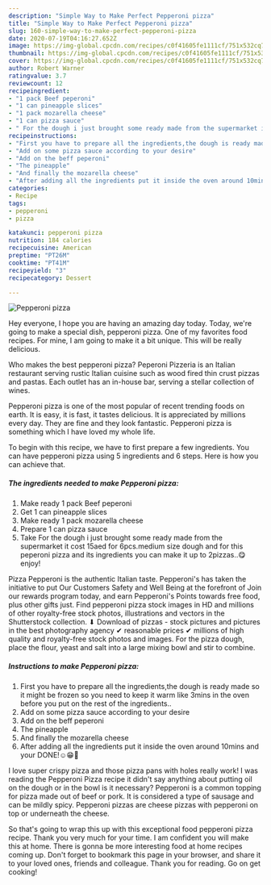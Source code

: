 ```yaml
---
description: "Simple Way to Make Perfect Pepperoni pizza"
title: "Simple Way to Make Perfect Pepperoni pizza"
slug: 160-simple-way-to-make-perfect-pepperoni-pizza
date: 2020-07-19T04:16:27.652Z
image: https://img-global.cpcdn.com/recipes/c0f41605fe1111cf/751x532cq70/pepperoni-pizza-recipe-main-photo.jpg
thumbnail: https://img-global.cpcdn.com/recipes/c0f41605fe1111cf/751x532cq70/pepperoni-pizza-recipe-main-photo.jpg
cover: https://img-global.cpcdn.com/recipes/c0f41605fe1111cf/751x532cq70/pepperoni-pizza-recipe-main-photo.jpg
author: Robert Warner
ratingvalue: 3.7
reviewcount: 12
recipeingredient:
- "1 pack Beef peperoni"
- "1 can pineapple slices"
- "1 pack mozarella cheese"
- "1 can pizza sauce"
- " For the dough i just brought some ready made from the supermarket it cost 15aed for 6pcsmedium size dough and for this peperoni pizza and its ingredients you can make it up to 2pizzasenjoy"
recipeinstructions:
- "First you have to prepare all the ingredients,the dough is ready made so it might be frozen so you need to keep it warm like 3mins in the oven before you put on the rest of the ingredients.."
- "Add on some pizza sauce according to your desire"
- "Add on the beff peperoni"
- "The pineapple"
- "And finally the mozarella cheese"
- "After adding all the ingredients put it inside the oven around 10mins and your DONE!☺️😁🙂"
categories:
- Recipe
tags:
- pepperoni
- pizza

katakunci: pepperoni pizza 
nutrition: 184 calories
recipecuisine: American
preptime: "PT26M"
cooktime: "PT41M"
recipeyield: "3"
recipecategory: Dessert

---
```



![Pepperoni pizza](https://img-global.cpcdn.com/recipes/c0f41605fe1111cf/751x532cq70/pepperoni-pizza-recipe-main-photo.jpg)

Hey everyone, I hope you are having an amazing day today. Today, we're going to make a special dish, pepperoni pizza. One of my favorites food recipes. For mine, I am going to make it a bit unique. This will be really delicious.

Who makes the best pepperoni pizza? Peperoni Pizzeria is an Italian restaurant serving rustic Italian cuisine such as wood fired thin crust pizzas and pastas. Each outlet has an in-house bar, serving a stellar collection of wines.

Pepperoni pizza is one of the most popular of recent trending foods on earth. It is easy, it is fast, it tastes delicious. It is appreciated by millions every day. They are fine and they look fantastic. Pepperoni pizza is something which I have loved my whole life.


To begin with this recipe, we have to first prepare a few ingredients. You can have pepperoni pizza using 5 ingredients and 6 steps. Here is how you can achieve that.

<!--inarticleads1-->

##### The ingredients needed to make Pepperoni pizza:

1. Make ready 1 pack Beef peperoni
1. Get 1 can pineapple slices
1. Make ready 1 pack mozarella cheese
1. Prepare 1 can pizza sauce
1. Take  For the dough i just brought some ready made from the supermarket it cost 15aed for 6pcs.medium size dough and for this peperoni pizza and its ingredients you can make it up to 2pizzas..😋enjoy!


Pizza Pepperoni is the authentic Italian taste. Pepperoni&#39;s has taken the initiative to put Our Customers Safety and Well Being at the forefront of Join our rewards program today, and earn Pepperoni&#39;s Points towards free food, plus other gifts just. Find pepperoni pizza stock images in HD and millions of other royalty-free stock photos, illustrations and vectors in the Shutterstock collection. ⬇ Download of pizzas - stock pictures and pictures in the best photography agency ✔ reasonable prices ✔ millions of high quality and royalty-free stock photos and images. For the pizza dough, place the flour, yeast and salt into a large mixing bowl and stir to combine. 

<!--inarticleads2-->

##### Instructions to make Pepperoni pizza:

1. First you have to prepare all the ingredients,the dough is ready made so it might be frozen so you need to keep it warm like 3mins in the oven before you put on the rest of the ingredients..
1. Add on some pizza sauce according to your desire
1. Add on the beff peperoni
1. The pineapple
1. And finally the mozarella cheese
1. After adding all the ingredients put it inside the oven around 10mins and your DONE!☺️😁🙂


I love super crispy pizza and those pizza pans with holes really work! I was reading the Pepperoni Pizza recipe it didn&#39;t say anything about putting oil on the dough or in the bowl is it necessary? Pepperoni is a common topping for pizza made out of beef or pork. It is considered a type of sausage and can be mildly spicy. Pepperoni pizzas are cheese pizzas with pepperoni on top or underneath the cheese. 

So that's going to wrap this up with this exceptional food pepperoni pizza recipe. Thank you very much for your time. I am confident you will make this at home. There is gonna be more interesting food at home recipes coming up. Don't forget to bookmark this page in your browser, and share it to your loved ones, friends and colleague. Thank you for reading. Go on get cooking!
